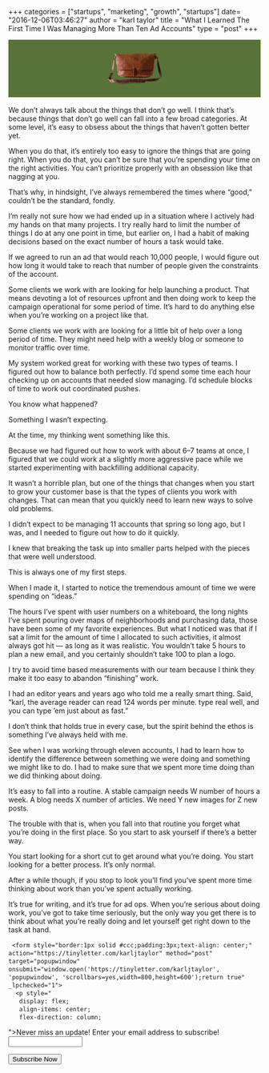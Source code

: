 +++
categories = ["startups", "marketing", "growth", "startups"]
date= "2016-12-06T03:46:27"
author = "karl taylor"
title = "What I Learned The First Time I Was Managing More Than Ten Ad Accounts"
type = "post"
+++

  ![](https://raw.githubusercontent.com/karljtaylor/kjt/blog/content/assets/73bb1-1thhwsgyfm7vketze8eezjw.png)  


 We don’t always talk about the things that don’t go well. I think that’s because things that don’t go well can fall into a few broad categories. At some level, it’s easy to obsess about the things that haven’t gotten better yet.

 When you do that, it’s entirely too easy to ignore the things that are going right. When you do that, you can’t be sure that you’re spending your time on the right activities. You can’t prioritize properly with an obsession like that nagging at you.

 That’s why, in hindsight, I’ve always remembered the times where “good,” couldn’t be the standard, fondly.

 I’m really not sure how we had ended up in a situation where I actively had my hands on that many projects. I try really hard to limit the number of things I do at any one point in time, but earlier on, I had a habit of making decisions based on the exact number of hours a task would take.

 If we agreed to run an ad that would reach 10,000 people, I would figure out how long it would take to reach that number of people given the constraints of the account.

 Some clients we work with are looking for help launching a product. That means devoting a lot of resources upfront and then doing work to keep the campaign operational for some period of time. It’s hard to do anything else when you’re working on a project like that.

 Some clients we work with are looking for a little bit of help over a long period of time. They might need help with a weekly blog or someone to monitor traffic over time.

 My system worked great for working with these two types of teams. I figured out how to balance both perfectly. I’d spend some time each hour checking up on accounts that needed slow managing. I’d schedule blocks of time to work out coordinated pushes.

 You know what happened?

 Something I wasn’t expecting.

  At the time, my thinking went something like this.

 Because we had figured out how to work with about 6–7 teams at once, I figured that we could work at a slightly more aggressive pace while we started experimenting with backfilling additional capacity.

 It wasn’t a horrible plan, but one of the things that changes when you start to grow your customer base is that the types of clients you work with changes. That can mean that you quickly need to learn new ways to solve old problems.

 I didn’t expect to be managing 11 accounts that spring so long ago, but I was, and I needed to figure out how to do it quickly.

 I knew that breaking the task up into smaller parts helped with the pieces that were well understood.

 This is always one of my first steps.

 When I made it, I started to notice the tremendous amount of time we were spending on “ideas.”

  The hours I’ve spent with user numbers on a whiteboard, the long nights I’ve spent pouring over maps of neighborhoods and purchasing data, those have been some of my favorite experiences. But what I noticed was that if I sat a limit for the amount of time I allocated to such activities, it almost always got hit — as long as it was realistic. You wouldn’t take 5 hours to plan a new email, and you certainly shouldn’t take 100 to plan a logo.

 I try to avoid time based measurements with our team because I think they make it too easy to abandon “finishing” work.

 I had an editor years and years ago who told me a really smart thing. Said, “karl, the average reader can read 124 words per minute. type real well, and you can type ’em just about as fast.”

 I don’t think that holds true in every case, but the spirit behind the ethos is something I’ve always held with me.

 See when I was working through eleven accounts, I had to learn how to identify the difference between something we were doing and something we might like to do. I had to make sure that we spent more time doing than we did thinking about doing.

 It’s easy to fall into a routine. A stable campaign needs W number of hours a week. A blog needs X number of articles. We need Y new images for Z new posts.

 The trouble with that is, when you fall into that routine you forget what you’re doing in the first place. So you start to ask yourself if there’s a better way.

 You start looking for a short cut to get around what you’re doing. You start looking for a better process. It’s only normal.

 After a while though, if you stop to look you’ll find you’ve spent more time thinking about work than you’ve spent actually working.

 It’s true for writing, and it’s true for ad ops. When you’re serious about doing work, you’ve got to take time seriously, but the only way you get there is to think about what you’re really doing and let yourself get right down to the task at hand.


     <form style="border:1px solid #ccc;padding:3px;text-align: center;" action="https://tinyletter.com/karljtaylor" method="post" target="popupwindow" onsubmit="window.open('https://tinyletter.com/karljtaylor', 'popupwindow', 'scrollbars=yes,width=800,height=600');return true" _lpchecked="1">
      <p style="
       display: flex;
       align-items: center;
       flex-direction: column;
   "><label for="tlemail">Never miss an update! Enter your email address to subscribe!</label>
        <input type="text" name="email" id="tlemail" style="
       width: 140px;
   "></p>
      <input type="hidden" value="1" name="embed"><input type="submit" value="Subscribe Now">
   </form>
